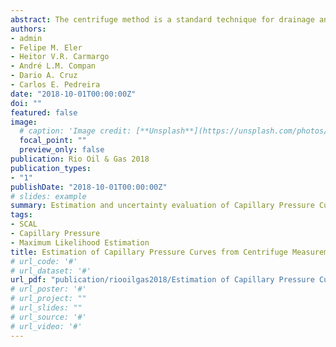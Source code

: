 ```yaml
---
abstract: The centrifuge method is a standard technique for drainage and imbibition capillary-pressure curve estimation of porous media. Several methods have been proposed for the estimation of capillary-pressure curves from centrifuge experiments. These methods may be classified as direct or inverse according to how they solve the centrifuge saturation equation. In this work, we evaluate direct and inverse capillary-pressure curve estimation methods of comparable flexibility on synthetic generated datasets. We present a theoretical justification for the applicability of parameterized inverse estimation methods, derive the analytical solution of the saturation equation of a known and frequently used capillary-pressure parameterization and discuss potential benefits of inverse methods with respect to model simplicity, ease of data usage and uncertainty analysis. 
authors:
- admin
- Felipe M. Eler
- Heitor V.R. Carmargo
- André L.M. Compan
- Dario A. Cruz
- Carlos E. Pedreira
date: "2018-10-01T00:00:00Z"
doi: ""
featured: false
image:
  # caption: 'Image credit: [**Unsplash**](https://unsplash.com/photos/pLCdAaMFLTE)'
  focal_point: ""
  preview_only: false
publication: Rio Oil & Gas 2018
publication_types:
- "1"
publishDate: "2018-10-01T00:00:00Z"
# slides: example
summary: Estimation and uncertainty evaluation of Capillary Pressure Curves from centrifuge experiments using Maximum Likelihood and Laplace Approximation methods on an analytically derived solution of the centrifuge saturation equation.
tags:
- SCAL
- Capillary Pressure
- Maximum Likelihood Estimation
title: Estimation of Capillary Pressure Curves from Centrifuge Measurementes Using Inverse Methods
# url_code: '#'
# url_dataset: '#'
url_pdf: "publication/riooilgas2018/Estimation of Capillary Pressure Curves from Centrifuge Measurementes Using Inverse Methods.pdf"
# url_poster: '#'
# url_project: ""
# url_slides: ""
# url_source: '#'
# url_video: '#'
---
```

